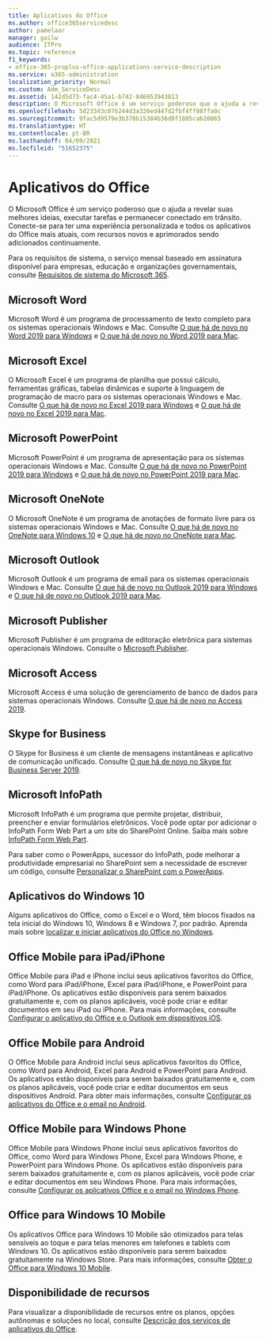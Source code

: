 ```yaml
---
title: Aplicativos do Office
ms.author: office365servicedesc
author: pamelaar
manager: gailw
audience: ITPro
ms.topic: reference
f1_keywords:
- office-365-proplus-office-applications-service-description
ms.service: o365-administration
localization_priority: Normal
ms.custom: Adm_ServiceDesc
ms.assetid: 142d5d73-fac4-45a1-b742-846953943813
description: O Microsoft Office é um serviço poderoso que o ajuda a revelar suas melhores ideias, executar tarefas e permanecer conectado em trânsito. Conecte-se para ter uma experiência personalizada e todos os aplicativos do Office mais atuais, com recursos novos e aprimorados sendo adicionados continuamente.
ms.openlocfilehash: 5d23343c076244d3a326ed447d2fbf4ff88ffa0c
ms.sourcegitcommit: 9fac5d9579e3b370b15384b36d0f1805cab20065
ms.translationtype: HT
ms.contentlocale: pt-BR
ms.lasthandoff: 04/09/2021
ms.locfileid: "51652375"
---
```

# <a name="office-applications"></a>Aplicativos do Office

O Microsoft Office é um serviço poderoso que o ajuda a revelar suas melhores ideias, executar tarefas e permanecer conectado em trânsito. Conecte-se para ter uma experiência personalizada e todos os aplicativos do Office mais atuais, com recursos novos e aprimorados sendo adicionados continuamente.
  
Para os requisitos de sistema, o serviço mensal baseado em assinatura disponível para empresas, educação e organizações governamentais, consulte [Requisitos de sistema do Microsoft 365](https://products.office.com/office-system-requirements/#Office365forBEG).
  
## <a name="microsoft-word"></a>Microsoft Word

Microsoft Word é um programa de processamento de texto completo para os sistemas operacionais Windows e Mac. Consulte [O que há de novo no Word 2019 para Windows](https://support.office.com/article/what-s-new-in-word-2019-for-windows-d3d31e5e-2bb8-4433-80bb-08279beef4b3) e [O que há de novo no Word 2019 para Mac](https://support.office.com/article/what-s-new-in-word-2019-for-mac-247e0cd4-a758-4b42-a157-42eb8853aef5).
  
## <a name="microsoft-excel"></a>Microsoft Excel

O Microsoft Excel é um programa de planilha que possui cálculo, ferramentas gráficas, tabelas dinâmicas e suporte à linguagem de programação de macro para os sistemas operacionais Windows e Mac. Consulte [O que há de novo no Excel 2019 para Windows](https://support.office.com/article/what-s-new-in-excel-2019-for-windows-5a201203-1155-4055-82a5-82bf0994631f) e [O que há de novo no Excel 2019 para Mac](https://support.office.com/article/what-s-new-in-excel-2019-for-mac-5ce129d3-9e5c-417f-9545-fb6f7b72674d).
  
## <a name="microsoft-powerpoint"></a>Microsoft PowerPoint

Microsoft PowerPoint é um programa de apresentação para os sistemas operacionais Windows e Mac. Consulte [O que há de novo no PowerPoint 2019 para Windows](https://support.office.com/article/what-s-new-in-powerpoint-2019-for-windows-8355a56a-f643-42d2-8454-784fa9b3d109) e [O que há de novo no PowerPoint 2019 para Mac](https://support.office.com/article/what-s-new-in-powerpoint-2019-for-mac-5038ba79-48c5-40f0-adff-11489e5d6fed).
  
## <a name="microsoft-onenote"></a>Microsoft OneNote

O Microsoft OneNote é um programa de anotações de formato livre para os sistemas operacionais Windows e Mac. Consulte [O que há de novo no OneNote para Windows 10](https://support.office.com/article/what-s-new-in-onenote-for-windows-10-1477d5de-f4fd-4943-b18a-ff17091161ea) e [O que há de novo no OneNote para Mac](https://support.office.com/article/see-what-s-new-in-onenote-for-mac-c82d3f15-252f-452a-89ba-e09fbe418829).
  
## <a name="microsoft-outlook"></a>Microsoft Outlook

Microsoft Outlook é um programa de email para os sistemas operacionais Windows e Mac. Consulte [O que há de novo no Outlook 2019 para Windows](https://support.office.com/article/what-s-new-in-outlook-2019-for-windows-0c64df36-0908-4ff6-a7fc-573a62800525) e [O que há de novo no Outlook 2019 para Mac](https://support.office.com/article/what-s-new-in-outlook-2019-for-mac-05736033-f99e-4cb2-88aa-01e979b0736b).
  
## <a name="microsoft-publisher"></a>Microsoft Publisher

Microsoft Publisher é um programa de editoração eletrônica para sistemas operacionais Windows. Consulte o [Microsoft Publisher](https://products.office.com/publisher).
  
## <a name="microsoft-access"></a>Microsoft Access

Microsoft Access é uma solução de gerenciamento de banco de dados para sistemas operacionais Windows. Consulte [O que há de novo no Access 2019](https://support.office.com/article/what-s-new-in-access-2019-f52c5317-3494-4105-9c56-5a2abb8e0f87).
  
## <a name="skype-for-business"></a>Skype for Business

O Skype for Business é um cliente de mensagens instantâneas e aplicativo de comunicação unificado. Consulte [O que há de novo no Skype for Business Server 2019](/skypeforbusiness/whats-new).
  
## <a name="microsoft-infopath"></a>Microsoft InfoPath

Microsoft InfoPath é um programa que permite projetar, distribuir, preencher e enviar formulários eletrônicos. Você pode optar por adicionar o InfoPath Form Web Part a um site do SharePoint Online. Saiba mais sobre [InfoPath Form Web Part](https://go.microsoft.com/fwlink/p/?LinkId=271687).

Para saber como o PowerApps, sucessor do InfoPath, pode melhorar a produtividade empresarial no SharePoint sem a necessidade de escrever um código, consulte [Personalizar o SharePoint com o PowerApps](https://powerapps.microsoft.com/infopath/).
  
## <a name="windows-10-apps"></a>Aplicativos do Windows 10

Alguns aplicativos do Office, como o Excel e o Word, têm blocos fixados na tela inicial do Windows 10, Windows 8 e Windows 7, por padrão. Aprenda mais sobre [localizar e iniciar aplicativos do Office no Windows](https://support.microsoft.com/office/907ce545-6ae8-459b-8d9d-de6764a635d6).
  
## <a name="office-mobile-for-ipadiphone"></a>Office Mobile para iPad/iPhone

Office Mobile para iPad e iPhone inclui seus aplicativos favoritos do Office, como Word para iPad/iPhone, Excel para iPad/iPhone, e PowerPoint para iPad/iPhone. Os aplicativos estão disponíveis para serem baixados gratuitamente e, com os planos aplicáveis, você pode criar e editar documentos em seu iPad ou iPhone. Para mais informações, consulte [Configurar o aplicativo do Office e o Outlook em dispositivos iOS](https://support.microsoft.com/office/0402b37e-49c4-4419-a030-f34c2013041f).

## <a name="office-mobile-for-android"></a>Office Mobile para Android

O Office Mobile para Android inclui seus aplicativos favoritos do Office, como Word para Android, Excel para Android e PowerPoint para Android. Os aplicativos estão disponíveis para serem baixados gratuitamente e, com os planos aplicáveis, você pode criar e editar documentos em seus dispositivos Android. Para obter mais informações, consulte [Configurar os aplicativos do Office e o email no Android](https://support.office.com/article/6ef2ebf2-fc2d-474a-be4a-5a801365c87f).

## <a name="office-mobile-for-windows-phone"></a>Office Mobile para Windows Phone

Office Mobile para Windows Phone inclui seus aplicativos favoritos do Office, como Word para Windows Phone, Excel para Windows Phone, e PowerPoint para Windows Phone. Os aplicativos estão disponíveis para serem baixados gratuitamente e, com os planos aplicáveis, você pode criar e editar documentos em seu Windows Phone. Para mais informações, consulte [Configurar os aplicativos Office e o email no Windows Phone](https://support.office.com/article/9bccc8b8-a321-4d0d-a45e-6e06a3438e43).

## <a name="office-for-windows-10-mobile"></a>Office para Windows 10 Mobile

Os aplicativos Office para Windows 10 Mobile são otimizados para telas sensíveis ao toque e para telas menores em telefones e tablets com Windows 10. Os aplicativos estão disponíveis para serem baixados gratuitamente na Windows Store. Para mais informações, consulte [Obter o Office para Windows 10 Mobile](https://products.office.com/mobile/office-mobile-apps-for-windows).
  
## <a name="feature-availability"></a>Disponibilidade de recursos

Para visualizar a disponibilidade de recursos entre os planos, opções autônomas e soluções no local, consulte [Descrição dos serviços de aplicativos do Office](office-applications-service-description.md).
